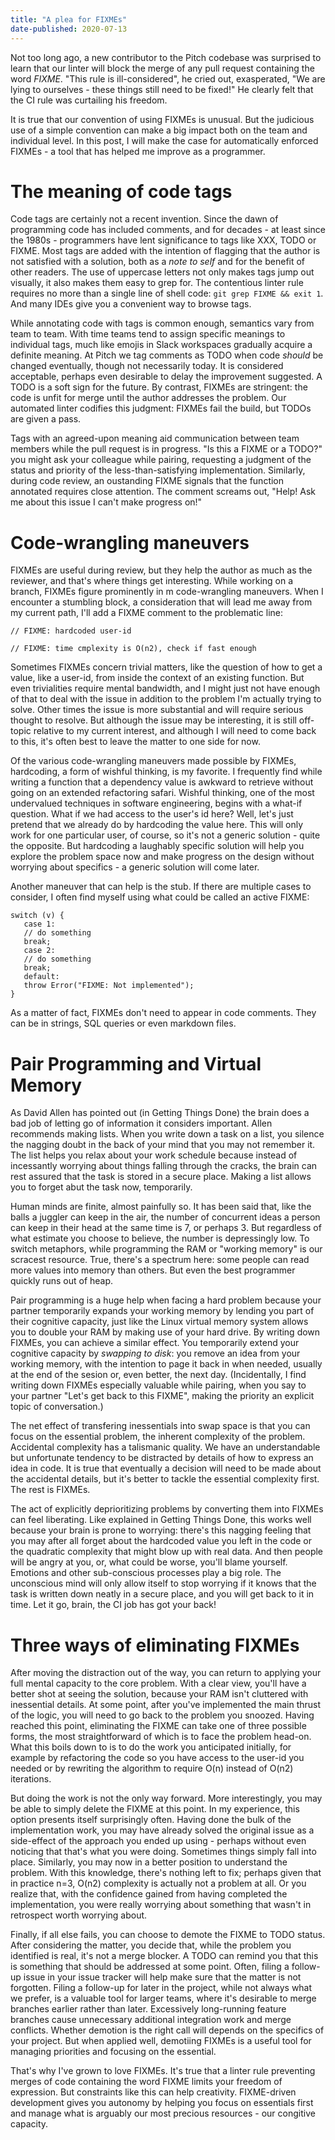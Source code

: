 ```yaml
---
title: "A plea for FIXMEs"
date-published: 2020-07-13
---
```


Not too long ago, a new contributor to the Pitch codebase was surprised to learn that our linter will block the merge of any pull request containing the word _FIXME_. "This rule is ill-considered", he cried out, exasperated, "We are lying to ourselves - these things still need to be fixed!" He clearly felt that the CI rule was curtailing his freedom.

It is true that our convention of using FIXMEs is unusual. But the judicious use of a simple convention can make a big impact both on the team and individual level. In this post, I will make the case for automatically enforced FIXMEs - a tool that has helped me improve as a programmer.

# The meaning of code tags

Code tags are certainly not a recent invention. Since the dawn of programming code has included comments, and for decades - at least since the 1980s - programmers have lent significance to tags like XXX, TODO or FIXME. Most tags are added with the intention of flagging that the author is not satisfied with a solution, both as a _note to self_ and for the benefit of other readers. The use of uppercase letters not only makes tags jump out visually, it also makes them easy to grep for. The contentious linter rule requires no more than a single line of shell code: `git grep FIXME && exit 1`. And many IDEs give you a convenient way to browse tags.

While annotating code with tags is common enough, semantics vary from team to team. With time teams tend to assign specific meanings to individual tags, much like emojis in Slack workspaces gradually acquire a definite meaning. At Pitch we tag comments as TODO when code _should_ be changed eventually, though not necessarily today. It is considered acceptable, perhaps even desirable to delay the improvement suggested. A TODO is a soft sign for the future. By contrast, FIXMEs are stringent: the code is unfit for merge until the author addresses the problem. Our automated linter codifies this judgment: FIXMEs fail the build, but TODOs are given a pass.

Tags with an agreed-upon meaning aid communication between team members while the pull request is in progress. "Is this a FIXME or a TODO?" you might ask your colleague while pairing, requesting a judgment of the status and priority of the less-than-satisfying implementation. Similarly, during code review, an oustanding FIXME signals that the function annotated requires close attention. The comment screams out, "Help! Ask me about this issue I can't make progress on!"

# Code-wrangling maneuvers

FIXMEs are useful during review, but they help the author as much as the reviewer, and that's where things get interesting. While working on a branch, FIXMEs figure prominently in m code-wrangling maneuvers. When I encounter a stumbling block, a consideration that will lead me away from my current path, I'll add a FIXME comment to the problematic line:

```
// FIXME: hardcoded user-id

// FIXME: time cmplexity is O(n2), check if fast enough
```

Sometimes FIXMEs concern trivial matters, like the question of how to get a value, like a user-id, from inside the context of an existing function. But even trivialities require mental bandwidth, and I might just not have enough of that to deal with the issue in addition to the problem I'm actually trying to solve. Other times the issue is more substantial and will require serious thought to resolve. But although the issue may be interesting, it is still off-topic relative to my current interest, and although I will need to come back to this, it's often best to leave the matter to one side for now.

Of the various code-wrangling maneuvers made possible by FIXMEs, hardcoding, a form of wishful thinking, is my favorite. I frequently find while writing a function that a dependency value is awkward to retrieve without going on an extended refactoring safari. Wishful thinking, one of the most undervalued techniques in software engineering, begins with a what-if question. What if we had access to the user's id here? Well, let's just pretend that we already do by hardcoding the value here. This will only work for one particular user, of course, so it's not a generic solution - quite the opposite. But hardcoding a laughably specific solution will help you explore the problem space now and make progress on the design without worrying about specifics - a generic solution will come later.

Another maneuver that can help is the stub. If there are multiple cases to consider, I often find myself using what could be called an active FIXME:

```
switch (v) {
   case 1:
   // do something
   break;
   case 2:
   // do something
   break;
   default:
   throw Error("FIXME: Not implemented");
}
```

As a matter of fact, FIXMEs don't need to appear in code comments. They can be in strings, SQL queries or even markdown files.

# Pair Programming and Virtual Memory

As David Allen has pointed out (in Getting Things Done) the brain does a bad job of letting go of information it considers important. Allen recommends making lists. When you write down a task on a list, you silence the nagging doubt in the back of your mind that you may not remember it. The list helps you relax about your work schedule because instead of incessantly worrying about things falling through the cracks, the brain can rest assured that the task is stored in a secure place. Making a list allows you to forget abut the task now, temporarily.

Human minds are finite, almost painfully so. It has been said that, like the balls a juggler can keep in the air, the number of concurrent ideas a person can keep in their head at the same time is 7, or perhaps 3. But regardless of what estimate you choose to believe, the number is depressingly low. To switch metaphors, while programming the RAM or "working memory" is our scracest resource. True, there's a spectrum here: some people can read more values into memory than others. But even the best programmer quickly runs out of heap.

Pair programming is a huge help when facing a hard problem because your partner temporarily expands your working memory by lending you part of their cognitive capacity, just like the Linux virtual memory system allows you to double your RAM by making use of your hard drive. By writing down FIXMEs, you can achieve a similar effect. You temporarily extend your cognitive capacity by _swapping to disk_: you remove an idea from your working memory, with the intention to page it back in when needed, usually at the end of the sesion or, even better, the next day. (Incidentally, I find writing down FIXMEs especially valuable while pairing, when you say to your partner "Let's get back to this FIXME", making the priority an explicit topic of conversation.)

The net effect of transfering inessentials into swap space is that you can focus on the essential problem, the inherent complexity of the problem. Accidental complexity has a talismanic quality. We have an understandable but unfortunate tendency to be distracted by details of how to express an idea in code. It is true that eventually a decision will need to be made about the accidental details, but it's better to tackle the essential complexity first. The rest is FIXMEs.

The act of explicitly deprioritizing problems by converting them into FIXMEs can feel liberating. Like explained in Getting Things Done, this works well because your brain is prone to worrying: there's this nagging feeling that you may after all forget about the hardcoded value you left in the code or the quadratic complexity that might blow up with real data. And then people will be angry at you, or, what could be worse, you'll blame yourself. Emotions and other sub-conscious processes play a big role. The unconscious mind will only allow itself to stop worrying if it knows that the task is written down neatly in a secure place, and you will get back to it in time. Let it go, brain, the CI job has got your back!

# Three ways of eliminating FIXMEs

After moving the distraction out of the way, you can return to applying your full mental capacity to the core problem. With a clear view, you'll have a better shot at seeing the solution, because your RAM isn't cluttered with inessential details. At some point, after you've implemented the main thrust of the logic, you will need to go back to the problem you snoozed. Having reached this point, eliminating the FIXME can take one of three possible forms, the most straightforward of which is to face the problem head-on. What this boils down to is to do the work you anticipated initially, for example by refactoring the code so you have access to the user-id you needed or by rewriting the algorithm to require O(n) instead of O(n2) iterations.

But doing the work is not the only way forward. More interestingly, you may be able to simply delete the FIXME at this point. In my experience, this option presents itself surprisingly often. Having done the bulk of the implementation work, you may have already solved the original issue as a side-effect of the approach you ended up using - perhaps without even noticing that that's what you were doing. Sometimes things simply fall into place. Similarly, you may now in a better position to understand the problem. With this knowledge, there's nothing left to fix; perhaps given that in practice n=3, O(n2) complexity is actually not a problem at all. Or you realize that, with the confidence gained from having completed the implementation, you were really worrying about something that wasn't in retrospect worth worrying about.

Finally, if all else fails, you can choose to demote the FIXME to TODO status. After considering the matter, you decide that, while the problem you identified is real, it's not a merge blocker. A TODO can remind you that this is something that should be addressed at some point. Often, filing a follow-up issue in your issue tracker will help make sure that the matter is not forgotten. Filing a follow-up for later in the project, while not always what we prefer, is a valuable tool for larger teams, where it's desirable to merge branches earlier rather than later. Excessively long-running feature branches cause unnecessary additional integration work and merge conflicts. Whether demotion is the right call will depends on the specifics of your project. But when applied well, demotiing FIXMEs is a useful tool for managing priorities and focusing on the essential.

That's why I've grown to love FIXMEs. It's true that a linter rule preventing merges of code containing the word FIXME limits your freedom of expression. But constraints like this can help creativity. FIXME-driven development gives you autonomy by helping you focus on essentials first and manage what is arguably our most precious resources - our congitive capacity.
